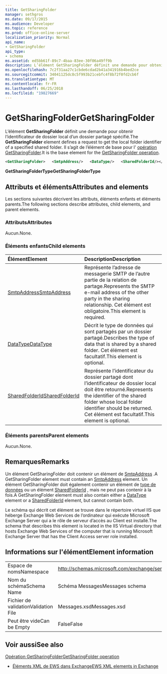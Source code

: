 ```yaml
---
title: GetSharingFolder
manager: sethgros
ms.date: 09/17/2015
ms.audience: Developer
ms.topic: reference
ms.prod: office-online-server
localization_priority: Normal
api_name:
- GetSharingFolder
api_type:
- schema
ms.assetid: ed5bb61f-89c7-4baa-83ee-30f06a49ff9b
description: L’élément GetSharingFolder définit une demande pour obtenir l’identificateur de dossier local d’un dossier partagé spécifié. Il s’agit de l’élément de base pour l’opération GetSharingFolder.
ms.openlocfilehash: 7c2f31aa27c1cbde6cdad2b41a341916b4bed2ce
ms.sourcegitcommit: 34041125dc8c5f993b21cebfc4f8b72f0fd2cb6f
ms.translationtype: MT
ms.contentlocale: fr-FR
ms.lasthandoff: 06/25/2018
ms.locfileid: "19827669"
---
```

# <a name="getsharingfolder"></a><span data-ttu-id="ef3ba-104">GetSharingFolder</span><span class="sxs-lookup"><span data-stu-id="ef3ba-104">GetSharingFolder</span></span>

<span data-ttu-id="ef3ba-105">L’élément **GetSharingFolder** définit une demande pour obtenir l’identificateur de dossier local d’un dossier partagé spécifié.</span><span class="sxs-lookup"><span data-stu-id="ef3ba-105">The **GetSharingFolder** element defines a request to get the local folder identifier of a specified shared folder.</span></span> <span data-ttu-id="ef3ba-106">Il s’agit de l’élément de base pour l' [opération GetSharingFolder](getsharingfolder-operation.md).</span><span class="sxs-lookup"><span data-stu-id="ef3ba-106">It is the base element for the [GetSharingFolder operation](getsharingfolder-operation.md).</span></span>
  
```xml
<GetSharingFolder>   <SmtpAddress/>   <DataType/>   <SharedFolderId/></GetSharingFolder>
```

 <span data-ttu-id="ef3ba-107">**GetSharingFolderType**</span><span class="sxs-lookup"><span data-stu-id="ef3ba-107">**GetSharingFolderType**</span></span>
## <a name="attributes-and-elements"></a><span data-ttu-id="ef3ba-108">Attributs et éléments</span><span class="sxs-lookup"><span data-stu-id="ef3ba-108">Attributes and elements</span></span>

<span data-ttu-id="ef3ba-109">Les sections suivantes décrivent les attributs, éléments enfants et éléments parents.</span><span class="sxs-lookup"><span data-stu-id="ef3ba-109">The following sections describe attributes, child elements, and parent elements.</span></span>
  
### <a name="attributes"></a><span data-ttu-id="ef3ba-110">Attributs</span><span class="sxs-lookup"><span data-stu-id="ef3ba-110">Attributes</span></span>

<span data-ttu-id="ef3ba-111">Aucun.</span><span class="sxs-lookup"><span data-stu-id="ef3ba-111">None.</span></span>
  
### <a name="child-elements"></a><span data-ttu-id="ef3ba-112">Éléments enfants</span><span class="sxs-lookup"><span data-stu-id="ef3ba-112">Child elements</span></span>

|<span data-ttu-id="ef3ba-113">**Élément**</span><span class="sxs-lookup"><span data-stu-id="ef3ba-113">**Element**</span></span>|<span data-ttu-id="ef3ba-114">**Description**</span><span class="sxs-lookup"><span data-stu-id="ef3ba-114">**Description**</span></span>|
|:-----|:-----|
|[<span data-ttu-id="ef3ba-115">SmtpAddress</span><span class="sxs-lookup"><span data-stu-id="ef3ba-115">SmtpAddress</span></span>](smtpaddress.md) <br/> |<span data-ttu-id="ef3ba-116">Représente l’adresse de messagerie SMTP de l’autre partie de la relation de partage.</span><span class="sxs-lookup"><span data-stu-id="ef3ba-116">Represents the SMTP e-mail address of the other party in the sharing relationship.</span></span> <span data-ttu-id="ef3ba-117">Cet élément est obligatoire.</span><span class="sxs-lookup"><span data-stu-id="ef3ba-117">This element is required.</span></span>  <br/> |
|[<span data-ttu-id="ef3ba-118">DataType</span><span class="sxs-lookup"><span data-stu-id="ef3ba-118">DataType</span></span>](datatype.md) <br/> |<span data-ttu-id="ef3ba-119">Décrit le type de données qui sont partagés par un dossier partagé.</span><span class="sxs-lookup"><span data-stu-id="ef3ba-119">Describes the type of data that is shared by a shared folder.</span></span> <span data-ttu-id="ef3ba-120">Cet élément est facultatif.</span><span class="sxs-lookup"><span data-stu-id="ef3ba-120">This element is optional.</span></span>  <br/> |
|[<span data-ttu-id="ef3ba-121">SharedFolderId</span><span class="sxs-lookup"><span data-stu-id="ef3ba-121">SharedFolderId</span></span>](sharedfolderid.md) <br/> |<span data-ttu-id="ef3ba-122">Représente l’identificateur du dossier partagé dont l’identificateur de dossier local doit être retourné.</span><span class="sxs-lookup"><span data-stu-id="ef3ba-122">Represents the identifier of the shared folder whose local folder identifier should be returned.</span></span> <span data-ttu-id="ef3ba-123">Cet élément est facultatif.</span><span class="sxs-lookup"><span data-stu-id="ef3ba-123">This element is optional.</span></span>  <br/> |
   
### <a name="parent-elements"></a><span data-ttu-id="ef3ba-124">Éléments parents</span><span class="sxs-lookup"><span data-stu-id="ef3ba-124">Parent elements</span></span>

<span data-ttu-id="ef3ba-125">Aucun.</span><span class="sxs-lookup"><span data-stu-id="ef3ba-125">None.</span></span>
  
## <a name="remarks"></a><span data-ttu-id="ef3ba-126">Remarques</span><span class="sxs-lookup"><span data-stu-id="ef3ba-126">Remarks</span></span>

<span data-ttu-id="ef3ba-127">Un élément GetSharingFolder doit contenir un élément de [SmtpAddress](smtpaddress.md) .</span><span class="sxs-lookup"><span data-stu-id="ef3ba-127">A GetSharingFolder element must contain an [SmtpAddress](smtpaddress.md) element.</span></span> <span data-ttu-id="ef3ba-128">Un élément GetSharingFolder doit également contenir un élément de [type de données](datatype.md) ou un élément [SharedFolderId](sharedfolderid.md) , mais ne peut pas contenir à la fois.</span><span class="sxs-lookup"><span data-stu-id="ef3ba-128">A GetSharingFolder element must also contain either a [DataType](datatype.md) element or a [SharedFolderId](sharedfolderid.md) element, but cannot contain both.</span></span> 
  
<span data-ttu-id="ef3ba-129">Le schéma qui décrit cet élément se trouve dans le répertoire virtuel IIS que héberge Exchange Web Services de l’ordinateur qui exécute Microsoft Exchange Server qui a le rôle de serveur d’accès au Client est installé.</span><span class="sxs-lookup"><span data-stu-id="ef3ba-129">The schema that describes this element is located in the IIS Virtual directory that hosts Exchange Web Services of the computer that is running Microsoft Exchange Server that has the Client Access server role installed.</span></span>
  
## <a name="element-information"></a><span data-ttu-id="ef3ba-130">Informations sur l'élément</span><span class="sxs-lookup"><span data-stu-id="ef3ba-130">Element information</span></span>

|||
|:-----|:-----|
|<span data-ttu-id="ef3ba-131">Espace de noms</span><span class="sxs-lookup"><span data-stu-id="ef3ba-131">Namespace</span></span>  <br/> |http://schemas.microsoft.com/exchange/services/2006/messages  <br/> |
|<span data-ttu-id="ef3ba-132">Nom du schéma</span><span class="sxs-lookup"><span data-stu-id="ef3ba-132">Schema Name</span></span>  <br/> |<span data-ttu-id="ef3ba-133">Schéma Messages</span><span class="sxs-lookup"><span data-stu-id="ef3ba-133">Messages schema</span></span>  <br/> |
|<span data-ttu-id="ef3ba-134">Fichier de validation</span><span class="sxs-lookup"><span data-stu-id="ef3ba-134">Validation File</span></span>  <br/> |<span data-ttu-id="ef3ba-135">Messages.xsd</span><span class="sxs-lookup"><span data-stu-id="ef3ba-135">Messages.xsd</span></span>  <br/> |
|<span data-ttu-id="ef3ba-136">Peut être vide</span><span class="sxs-lookup"><span data-stu-id="ef3ba-136">Can be Empty</span></span>  <br/> |<span data-ttu-id="ef3ba-137">False</span><span class="sxs-lookup"><span data-stu-id="ef3ba-137">False</span></span>  <br/> |
   
## <a name="see-also"></a><span data-ttu-id="ef3ba-138">Voir aussi</span><span class="sxs-lookup"><span data-stu-id="ef3ba-138">See also</span></span>



[<span data-ttu-id="ef3ba-139">Opération GetSharingFolder</span><span class="sxs-lookup"><span data-stu-id="ef3ba-139">GetSharingFolder operation</span></span>](getsharingfolder-operation.md)


- [<span data-ttu-id="ef3ba-140">Éléments XML de EWS dans Exchange</span><span class="sxs-lookup"><span data-stu-id="ef3ba-140">EWS XML elements in Exchange</span></span>](ews-xml-elements-in-exchange.md)

